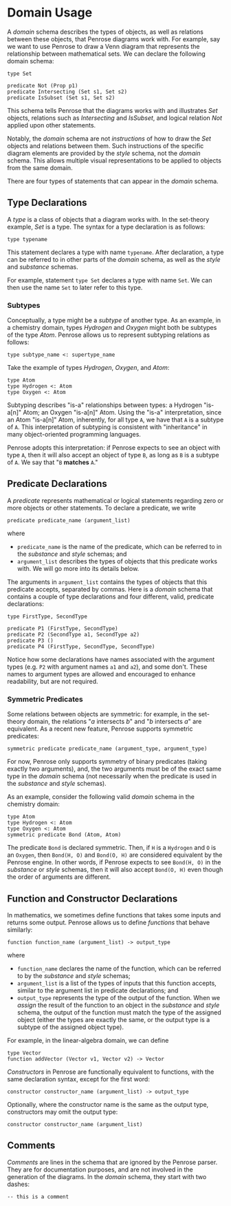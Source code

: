 # Domain Usage

A _domain_ schema describes the types of objects, as well as relations between these objects, that Penrose diagrams work with. For example, say we want to use Penrose to draw a Venn diagram that represents the relationship between mathematical sets. We can declare the following domain schema:

```domain
type Set

predicate Not (Prop p1)
predicate Intersecting (Set s1, Set s2)
predicate IsSubset (Set s1, Set s2)
```

This schema tells Penrose that the diagrams works with and illustrates _Set_ objects, relations such as _Intersecting_ and _IsSubset_, and logical relation _Not_ applied upon other statements.

Notably, the _domain_ schema are not _instructions_ of how to draw the _Set_ objects and relations between them. Such instructions of the specific diagram elements are provided by the _style_ schema, not the _domain_ schema. This allows multiple visual representations to be applied to objects from the same domain.

There are four types of statements that can appear in the _domain_ schema.

## Type Declarations

A _type_ is a class of objects that a diagram works with. In the set-theory example, _Set_ is a type. The syntax for a type declaration is as follows:

```domain
type typename
```

This statement declares a type with name `typename`. After declaration, a type can be referred to in other parts of the _domain_ schema, as well as the _style_ and _substance_ schemas.

For example, statement `type Set` declares a type with name `Set`. We can then use the name `Set` to later refer to this type.

### Subtypes

Conceptually, a type might be a _subtype_ of another type. As an example, in a chemistry domain, types _Hydrogen_ and _Oxygen_ might both be subtypes of the type _Atom_. Penrose allows us to represent subtyping relations as follows:

```domain
type subtype_name <: supertype_name
```

Take the example of types _Hydrogen_, _Oxygen_, and _Atom_:

```domain
type Atom
type Hydrogen <: Atom
type Oxygen <: Atom
```

Subtyping describes "is-a" relationships between types: a Hydrogen "is-a[n]" Atom; an Oxygen "is-a[n]" Atom. Using the "is-a" interpretation, since an Atom "is-a[n]" Atom, inherently, for all type `A`, we have that `A` is a subtype of `A`. This interpretation of subtyping is consistent with "inheritance" in many object-oriented programming languages.

Penrose adopts this interpretation: if Penrose expects to see an object with type `A`, then it will also accept an object of type `B`, as long as `B` is a subtype of `A`. We say that "`B` **matches** `A`."

## Predicate Declarations

A _predicate_ represents mathematical or logical statements regarding zero or more objects or other statements. To declare a predicate, we write

```domain
predicate predicate_name (argument_list)
```

where

- `predicate_name` is the name of the predicate, which can be referred to in the _substance_ and _style_ schemas; and
- `argument_list` describes the types of objects that this predicate works with. We will go more into its details below.

The arguments in `argument_list` contains the types of objects that this predicate accepts, separated by commas. Here is a _domain_ schema that contains a couple of type declarations and four different, valid, predicate declarations:

```domain
type FirstType, SecondType

predicate P1 (FirstType, SecondType)
predicate P2 (SecondType a1, SecondType a2)
predicate P3 ()
predicate P4 (FirstType, SecondType, SecondType)
```

Notice how some declarations have names associated with the argument types (e.g. `P2` with argument names `a1` and `a2`), and some don't. These names to argument types are allowed and encouraged to enhance readability, but are not required.

### Symmetric Predicates

Some relations between objects are symmetric: for example, in the set-theory domain, the relations "_a_ intersects _b_" and "_b_ intersects _a_" are equivalent. As a recent new feature, Penrose supports symmetric predicates:

```domain
symmetric predicate predicate_name (argument_type, argument_type)
```

For now, Penrose only supports symmetry of binary predicates (taking exactly two arguments), and, the two arguments must be of the exact same type in the _domain_ schema (not necessarily when the predicate is used in the _substance_ and _style_ schemas).

As an example, consider the following valid _domain_ schema in the chemistry domain:

```domain
type Atom
type Hydrogen <: Atom
type Oxygen <: Atom
symmetric predicate Bond (Atom, Atom)
```

The predicate `Bond` is declared symmetric. Then, if `H` is a `Hydrogen` and `O` is an `Oxygen`, then `Bond(H, O)` and `Bond(O, H)` are considered equivalent by the Penrose engine. In other words, if Penrose expects to see `Bond(H, O)` in the _substance_ or _style_ schemas, then it will also accept `Bond(O, H)` even though the order of arguments are different.

## Function and Constructor Declarations

In mathematics, we sometimes define functions that takes some inputs and returns some output. Penrose allows us to define _functions_ that behave similarly:

```domain
function function_name (argument_list) -> output_type
```

where

- `function_name` declares the name of the function, which can be referred to by the _substance_ and _style_ schemas;
- `argument_list` is a list of the types of inputs that this function accepts, similar to the argument list in predicate declarations; and
- `output_type` represents the type of the output of the function. When we _assign_ the result of the function to an object in the _substance_ and _style_ schema, the output of the function must match the type of the assigned object (either the types are exactly the same, or the output type is a subtype of the assigned object type).

For example, in the linear-algebra domain, we can define

```domain
type Vector
function addVector (Vector v1, Vector v2) -> Vector
```

_Constructors_ in Penrose are functionally equivalent to functions, with the same declaration syntax, except for the first word:

```domain
constructor constructor_name (argument_list) -> output_type
```

Optionally, where the constructor name is the same as the output type, constructors may omit the output type:

```domain
constructor constructor_name (argument_list)
```

## Comments

_Comments_ are lines in the schema that are ignored by the Penrose parser. They are for documentation purposes, and are not involved in the generation of the diagrams. In the _domain_ schema, they start with two dashes:

```domain
-- this is a comment
```
